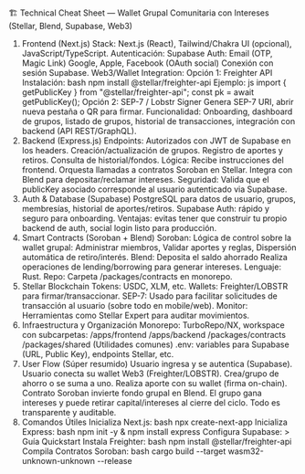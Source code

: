 🏗️ Technical Cheat Sheet — Wallet Grupal Comunitaria con Intereses (Stellar, Blend, Supabase, Web3)

1. Frontend (Next.js)
   Stack: Next.js (React), Tailwind/Chakra UI (opcional), JavaScript/TypeScript.
   Autenticación:
   Supabase Auth:
   Email (OTP, Magic Link)
   Google, Apple, Facebook (OAuth social)
   Conexión con sesión Supabase.
   Web3/Wallet Integration:
   Opción 1: Freighter API
   Instalación:
   bash
   npm install @stellar/freighter-api
   Ejemplo:
   js
   import { getPublicKey } from "@stellar/freighter-api";
   const pk = await getPublicKey();
   Opción 2: SEP-7 / Lobstr Signer
   Genera SEP-7 URI, abrir nueva pestaña o QR para firmar.
   Funcionalidad:
   Onboarding, dashboard de grupos, listado de grupos, historial de transacciones, integración con backend (API REST/GraphQL).
2. Backend (Express.js)
   Endpoints:
   Autorizados con JWT de Supabase en los headers.
   Creación/actualización de grupos.
   Registro de aportes y retiros.
   Consulta de historial/fondos.
   Lógica:
   Recibe instrucciones del frontend.
   Orquesta llamadas a contratos Soroban en Stellar.
   Integra con Blend para depositar/reclamar intereses.
   Seguridad:
   Valida que el publicKey asociado corresponde al usuario autenticado via Supabase.
3. Auth & Database (Supabase)
   PostgreSQL para datos de usuario, grupos, membresías, historial de aportes/retiros.
   Supabase Auth: rápido y seguro para onboarding.
   Ventajas: evitas tener que construir tu propio backend de auth, social login listo para producción.
4. Smart Contracts (Soroban + Blend)
   Soroban:
   Lógica de control sobre la wallet grupal:
   Administrar miembros,
   Validar aportes y reglas,
   Dispersión automática de retiro/interés.
   Blend:
   Deposita el saldo ahorrado
   Realiza operaciones de lending/borrowing para generar intereses.
   Lenguaje: Rust.
   Repo: Carpeta /packages/contracts en monorepo.
5. Stellar Blockchain
   Tokens: USDC, XLM, etc.
   Wallets: Freighter/LOBSTR para firmar/transaccionar.
   SEP-7: Usado para facilitar solicitudes de transacción al usuario (sobre todo en mobile/web).
   Monitor: Herramientas como Stellar Expert para auditar movimientos.
6. Infraestructura y Organización
   Monorepo: TurboRepo/NX, workspace con subcarpetas:
   /apps/frontend
   /apps/backend
   /packages/contracts
   /packages/shared (Utilidades comunes)
   .env: variables para Supabase (URL, Public Key), endpoints Stellar, etc.
7. User Flow (Súper resumido)
   Usuario ingresa y se autentica (Supabase).
   Usuario conecta su wallet Web3 (Freighter/LOBSTR).
   Crea/grupo de ahorro o se suma a uno.
   Realiza aporte con su wallet (firma on-chain).
   Contrato Soroban invierte fondo grupal en Blend.
   El grupo gana intereses y puede retirar capital/intereses al cierre del ciclo.
   Todo es transparente y auditable.
8. Comandos Útiles
   Inicializa Next.js:
   bash
   npx create-next-app
   Inicializa Express:
   bash
   npm init -y & npm install express
   Configura Supabase: > Guía Quickstart
   Instala Freighter:
   bash
   npm install @stellar/freighter-api
   Compila Contratos Soroban:
   bash
   cargo build --target wasm32-unknown-unknown --release

